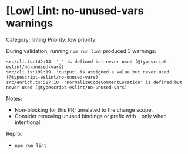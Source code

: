 # [Low] Lint: no-unused-vars warnings

Category: linting
Priority: low priority

During validation, running `npm run lint` produced 3 warnings:

```
src/cli.ts:142:14  '_' is defined but never used (@typescript-eslint/no-unused-vars)
src/cli.ts:191:19  'output' is assigned a value but never used (@typescript-eslint/no-unused-vars)
src/enrich.ts:527:10  'normalizeCodeCommentLocation' is defined but never used (@typescript-eslint/no-unused-vars)
```

Notes:

- Non-blocking for this PR; unrelated to the change scope.
- Consider removing unused bindings or prefix with `_` only when intentional.

Repro:

- `npm run lint`
